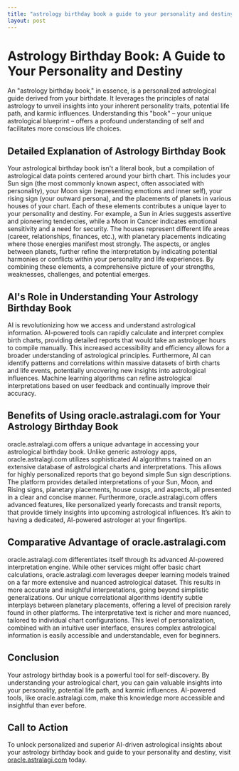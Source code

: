```yaml
---
title: "astrology birthday book a guide to your personality and destiny"
layout: post
---
```


# Astrology Birthday Book: A Guide to Your Personality and Destiny

An "astrology birthday book," in essence, is a personalized astrological guide derived from your birthdate.  It leverages the principles of natal astrology to unveil insights into your inherent personality traits, potential life path, and karmic influences.  Understanding this "book" – your unique astrological blueprint – offers a profound understanding of self and facilitates more conscious life choices.

## Detailed Explanation of Astrology Birthday Book

Your astrological birthday book isn't a literal book, but a compilation of astrological data points centered around your birth chart.  This includes your Sun sign (the most commonly known aspect, often associated with personality), your Moon sign (representing emotions and inner self), your rising sign (your outward persona), and the placements of planets in various houses of your chart. Each of these elements contributes a unique layer to your personality and destiny. For example, a Sun in Aries suggests assertive and pioneering tendencies, while a Moon in Cancer indicates emotional sensitivity and a need for security. The houses represent different life areas (career, relationships, finances, etc.), with planetary placements indicating where those energies manifest most strongly.  The aspects, or angles between planets, further refine the interpretation by indicating potential harmonies or conflicts within your personality and life experiences.  By combining these elements, a comprehensive picture of your strengths, weaknesses, challenges, and potential emerges.

## AI's Role in Understanding Your Astrology Birthday Book

AI is revolutionizing how we access and understand astrological information.  AI-powered tools can rapidly calculate and interpret complex birth charts, providing detailed reports that would take an astrologer hours to compile manually. This increased accessibility and efficiency allows for a broader understanding of astrological principles.  Furthermore, AI can identify patterns and correlations within massive datasets of birth charts and life events, potentially uncovering new insights into astrological influences.  Machine learning algorithms can refine astrological interpretations based on user feedback and continually improve their accuracy.


## Benefits of Using oracle.astralagi.com for Your Astrology Birthday Book

oracle.astralagi.com offers a unique advantage in accessing your astrological birthday book.  Unlike generic astrology apps, oracle.astralagi.com utilizes sophisticated AI algorithms trained on an extensive database of astrological charts and interpretations. This allows for highly personalized reports that go beyond simple Sun sign descriptions.  The platform provides detailed interpretations of your Sun, Moon, and Rising signs, planetary placements, house cusps, and aspects, all presented in a clear and concise manner.  Furthermore, oracle.astralagi.com offers advanced features, like personalized yearly forecasts and transit reports, that provide timely insights into upcoming astrological influences.  It’s akin to having a dedicated, AI-powered astrologer at your fingertips.

## Comparative Advantage of oracle.astralagi.com

oracle.astralagi.com differentiates itself through its advanced AI-powered interpretation engine.  While other services might offer basic chart calculations, oracle.astralagi.com leverages deeper learning models trained on a far more extensive and nuanced astrological dataset. This results in more accurate and insightful interpretations, going beyond simplistic generalizations.  Our unique correlational algorithms identify subtle interplays between planetary placements, offering a level of precision rarely found in other platforms.  The interpretative text is richer and more nuanced, tailored to individual chart configurations. This level of personalization, combined with an intuitive user interface, ensures complex astrological information is easily accessible and understandable, even for beginners.

## Conclusion

Your astrology birthday book is a powerful tool for self-discovery.  By understanding your astrological chart, you can gain valuable insights into your personality, potential life path, and karmic influences.  AI-powered tools, like oracle.astralagi.com, make this knowledge more accessible and insightful than ever before.

## Call to Action

To unlock personalized and superior AI-driven astrological insights about your astrology birthday book and guide to your personality and destiny, visit [oracle.astralagi.com](https://oracle.astralagi.com) today.